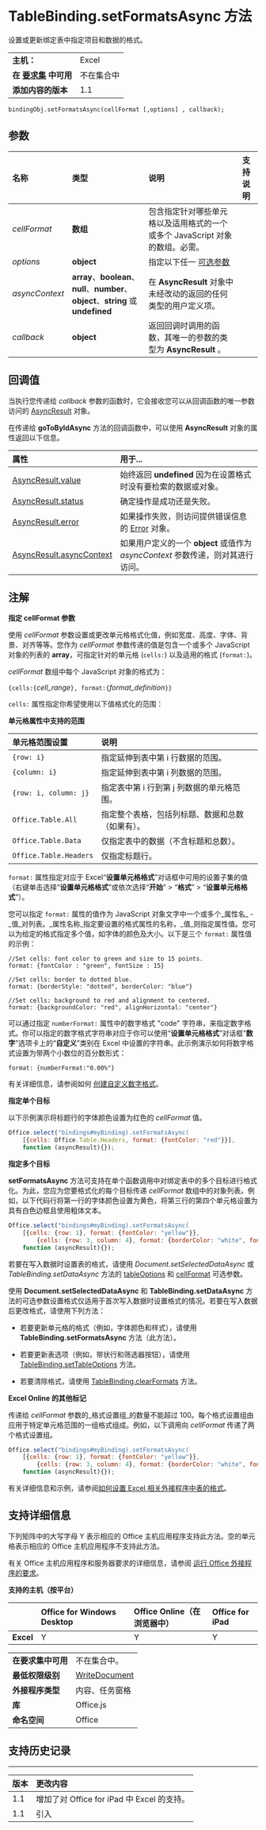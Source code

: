 
# <a name="tablebinding.setformatsasync-method"></a>TableBinding.setFormatsAsync 方法
设置或更新绑定表中指定项目和数据的格式。

|||
|:-----|:-----|
|**主机：**|Excel|
|**在 [要求集](../../docs/overview/specify-office-hosts-and-api-requirements.md) 中可用**|不在集合中|
|**添加内容的版本**|1.1|

```
bindingObj.setFormatsAsync(cellFormat [,options] , callback);
```


## <a name="parameters"></a>参数



|**名称**|**类型**|**说明**|**支持说明**|
|:-----|:-----|:-----|:-----|
| _cellFormat_|**数组**|包含指定针对哪些单元格以及适用格式的一个或多个 JavaScript 对象的数组。必需。||
| _options_|**object**|指定以下任一 [可选参数](../../docs/develop/asynchronous-programming-in-office-add-ins.md#passing-optional-parameters-to-asynchronous-methods)||
| _asyncContext_|**array**、**boolean**、**null**、**number**、**object**、**string** 或 **undefined**|在 **AsyncResult** 对象中未经改动的返回的任何类型的用户定义项。||
| _callback_|**object**|返回回调时调用的函数，其唯一的参数的类型为 **AsyncResult** 。||

## <a name="callback-value"></a>回调值

当执行您传递给 _callback_ 参数的函数时，它会接收您可以从回调函数的唯一参数访问的 [AsyncResult](../../reference/shared/asyncresult.md) 对象。

在传递给 **goToByIdAsync** 方法的回调函数中，可以使用 **AsyncResult** 对象的属性返回以下信息。



|**属性**|**用于...**|
|:-----|:-----|
|[AsyncResult.value](../../reference/shared/asyncresult.value.md)|始终返回 **undefined** 因为在设置格式时没有要检索的数据或对象。|
|[AsyncResult.status](../../reference/shared/asyncresult.status.md)|确定操作是成功还是失败。|
|[AsyncResult.error](../../reference/shared/asyncresult.error.md)|如果操作失败，则访问提供错误信息的 [Error](../../reference/shared/error.md) 对象。|
|[AsyncResult.asyncContext](../../reference/shared/asyncresult.asynccontext.md)|如果用户定义的一个 **object** 或值作为 _asyncContext_ 参数传递，则对其进行访问。|

## <a name="remarks"></a>注解

 **指定 cellFormat 参数**

使用 _cellFormat_ 参数设置或更改单元格格式化值，例如宽度、高度、字体、背景、对齐等等。您作为 _cellFormat_ 参数传递的值是包含一个或多个 JavaScript 对象的列表的 **array**，可指定针对的单元格 (`cells:`) 以及适用的格式 (`format:`)。

_cellFormat_ 数组中每个 JavaScript 对象的格式为：

 `{cells:{`_cell_range_`}, format:{`_format_definition_`}}`

`cells:` 属性指定你希望使用以下值格式化的范围：


**单元格属性中支持的范围**


|**单元格范围设置**|**说明**|
|:-----|:-----|
| `{row: i}`|指定延伸到表中第 i 行数据的范围。|
| `{column: i}`|指定延伸到表中第 i 列数据的范围。|
| `{row: i, column: j}`|指定表中第 i 行到第 j 列数据的单元格范围。|
| `Office.Table.All`|指定整个表格，包括列标题、数据和总数（如果有）。|
| `Office.Table.Data`|仅指定表中的数据（不含标题和总数）。|
| `Office.Table.Headers`|仅指定标题行。|


`format:` 属性指定对应于 Excel“**设置单元格格式**”对话框中可用的设置子集的值（右键单击选择“**设置单元格格式**”或依次选择“**开始**” > “**格式**” > “**设置单元格格式**”）。

您可以指定 `format:` 属性的值作为 JavaScript 对象文字中一个或多个_属性名_ - _值_对列表。_属性名称_指定要设置的格式属性的名称，_值_则指定属性值。您可以为给定的格式指定多个值，如字体的颜色及大小。以下是三个 `format:` 属性值的示例：




```
//Set cells: font color to green and size to 15 points.
format: {fontColor : "green", fontSize : 15}
```




```
//Set cells: border to dotted blue.
format: {borderStyle: "dotted", borderColor: "blue"}
```




```
//Set cells: background to red and alignment to centered.
format: {backgroundColor: "red", alignHorizontal: "center"}
```

可以通过指定 `numberFormat:` 属性中的数字格式 "code" 字符串，来指定数字格式。你可以指定的数字格式字符串对应于你可以使用“**设置单元格格式**”对话框“**数字**”选项卡上的“**自定义**”类别在 Excel 中设置的字符串。此示例演示如何将数字格式设置为带两个小数位的百分数形式：




```
format: {numberFormat:"0.00%"}
```

有关详细信息，请参阅如何 [创建自定义数字格式](http://office.microsoft.com/en-us/excel-help/create-or-delete-a-custom-number-format-HA102749035.aspx?CTT=1#BM1)。



 **指定单个目标**

以下示例演示将标题行的字体颜色设置为红色的 _cellFormat_ 值。




```js
Office.select("bindings#myBinding).setFormatsAsync(
    [{cells: Office.Table.Headers, format: {fontColor: "red"}}], 
    function (asyncResult){});
```

 **指定多个目标**

**setFormatsAsync** 方法可支持在单个函数调用中对绑定表中的多个目标进行格式化。为此，您应为您要格式化的每个目标传递 _cellFormat_ 数组中的对象列表。例如，以下代码行将第一行的字体颜色设置为黄色，将第三行的第四个单元格设置为具有白色边框且使用粗体文本。




```js
Office.select("bindings#myBinding).setFormatsAsync(
    [{cells: {row: 1}, format: {fontColor: "yellow"}}, 
        {cells: {row: 3, column: 4}, format: {borderColor: "white", fontStyle: "bold"}}], 
    function (asyncResult){});
```

若要在写入数据时设置表的格式，请使用 _Document.setSelectedDataAsync_ 或 _TableBinding.setDataAsync_ 方法的 [tableOptions](http://msdn.microsoft.com/library/4c1e13e9-b61a-47df-836c-3ca9aba4ca1c%28Office.15%29.aspx) 和 [cellFormat](http://msdn.microsoft.com/library/5b6ecf6f-c57f-4c0d-9605-59daee8fde13%28Office.15%29.aspx) 可选参数。

使用 **Document.setSelectedDataAsync** 和 **TableBinding.setDataAsync** 方法的可选参数设置格式仅适用于首次写入数据时设置格式的情况。若要在写入数据后更改格式，请使用下列方法：


- 若要更新单元格的格式（例如，字体颜色和样式），请使用 **TableBinding.setFormatsAsync** 方法（此方法）。
    
- 若要更新表选项（例如，带状行和筛选器按钮），请使用 [TableBinding.setTableOptions](../../reference/shared/binding.tablebinding.settableoptionsasync.md) 方法。
    
- 若要清除格式，请使用 [TableBinding.clearFormats](../../reference/shared/binding.tablebinding.clearformatsasync.md) 方法。
    
 **Excel Online 的其他标记**

传递给 _cellFormat_ 参数的_格式设置组_的数量不能超过 100。每个格式设置组由应用于特定单元格范围的一组格式组成。例如，以下调用向 _cellFormat_ 传递了两个格式设置组。




```js
Office.select("bindings#myBinding).setFormatsAsync(
    [{cells: {row: 1}, format: {fontColor: "yellow"}}, 
        {cells: {row: 3, column: 4}, format: {borderColor: "white", fontStyle: "bold"}}], 
    function (asyncResult){});

```

有关详细信息和示例，请参阅[如何设置 Excel 相关外接程序中表的格式](../../docs/excel/format-tables-in-add-ins-for-excel.md)。


## <a name="support-details"></a>支持详细信息


下列矩阵中的大写字母 Y 表示相应的 Office 主机应用程序支持此方法。空的单元格表示相应的 Office 主机应用程序不支持此方法。

有关 Office 主机应用程序和服务器要求的详细信息，请参阅 [运行 Office 外接程序的要求](../../docs/overview/requirements-for-running-office-add-ins.md)。


**支持的主机（按平台）**


||**Office for Windows Desktop**||**Office Online（在浏览器中）**|**Office for iPad**|
|:-----|:-----|:-----|:-----|:-----|
|**Excel**|Y||Y|Y|

|||
|:-----|:-----|
|**在要求集中可用**|不在集合中。|
|**最低权限级别**|[WriteDocument](../../docs/develop/requesting-permissions-for-api-use-in-content-and-task-pane-add-ins.md)|
|**外接程序类型**|内容、任务窗格|
|**库**|Office.js|
|**命名空间**|Office|

## <a name="support-history"></a>支持历史记录



****


|**版本**|**更改内容**|
|:-----|:-----|
|1.1|增加了对 Office for iPad 中 Excel 的支持。|
|1.1|引入|
